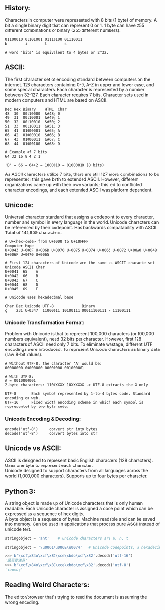 ## History:
Characters in computer were represented with 8 bits (1 byte) of memory. A bit a single binary digit that can represent 0 or 1. 1 byte can have 255 different combinations of binary (255 different numbers).
```
01100010 01101001 01110100 01110011
b        i        t        s

# word 'bits' is equivalent to 4 bytes or 2^32.
```

## ASCII:
The first character set of encoding standard between computers on the internet. 128 characters containing 0-9, A-Z in upper and lower case, and some special characters. Each character is represented by a number between 32-127. Each character requires 7 bits. Character sets used in modern computers and HTML are based on ASCII.
```
Dec	Hex	Binary    HTML	Char
48	30	00110000  &#48;	0	
49	31	00110001  &#49;	1
50	32	00110010  &#50;	2	
51	33	00110011  &#51;	3
65	41	01000001  &#65;	A	 
66	42	01000010  &#66;	B	 
67	43	01000011  &#67;	C	 
68	44	01000100  &#68;	D	

# Example of 7 bits
64 32 16 8 4 2 1 

'B' = 66 = 64+2 = 1000010 = 01000010 (8 bits)
```
As ASCII characters utilize 7 bits, there are still 127 more combinations to be represented; this gave birth to extended ASCII. However, different organizations
came up with their own variants; this led to conflicted character encodings, and each extended ASCII was platform dependent.

## Unicode:
Universal character standard that assigns a codepoint to every character, number and symbol in every language in the world. Unicode characters can be referenced 
by their codepoint. Has backwards compatability with ASCII. Total of 143,859 characters.
```
# U+<hex-code> from U+0000 to U+10FFFF
Computer Hope
U+0043 U+006F U+006D U+0070 U+0075 U+0074 U+0065 U+0072 U+00A0 U+0048 U+006F U+0070 U+0065

# First 128 characters of Unicode are the same as ASCII characte set
Unicode ASCII Char
U+0041	65    A
U+0042	66    B
U+0043	67    C
U+0044	68    D
U+0045	69    E

# Unicode uses hexadecimal base 

Char Dec Unicode UTF-8             Binary 
ç    231 U+0347  11000011 10100111 00011100111 = 11100111
```

### Unicode Transformation Format:
Problem with Unicode is that to represent 100,000 characters (or 100,000 numbers equivalent), need 32 bits per character. However, first 128 characters of ASCII
need only 7 bits. To eliminate wastage, different UTF encodings were introduced. To represent Unicode characters as binary data (raw 8-bit values).
```
# Without UTF-8, the character 'A' would be:
00000000 00000000 00000000 001000001

# With UTF-8:
A = 0010000001
2-byte characters: 110XXXXX 10XXXXXX -> UTF-8 extracts the X only

UTF-8       Each symbol represented by 1-to-4 bytes code. Standard encoding on web.
UTF-16      Fixed width encoding scheme in which each symbol is represented by two-byte code.
```

### Unicode Encoding & Decoding:
```
encode('utf-8')     convert str into bytes
decode('utf-8')     convert bytes into str
```

## Unicode vs ASCII:
ASCII is deisgned to represent basic English characters (128 characters). Uses one byte to represent each character.  
Unicode designed to support characters from all languages across the world (1,000,000 characters). Supports up to four bytes per character.

## Python 3:
A string object is made up of Unicode characters that is only human readable. Each Unicode character is assigned a code point which can be expressed as a sequence of hex digits.  
A byte object is a sequence of bytes. Machine readable and can be saved into memory. Can be used in applications that process pure ASCII instead of unicode text.
```python
stringobject = 'ant'    # unicode characters are a, n, t

stringobject = '\u0061\u006E\u0074'   # Unicode codepoints, a hexadecimal number 

>>> b'\xcf\x84o\xcf\x81\xce\xbdo\xcf\x82'.decode('utf-16')
'蓏콯캁澽苏'
>>> b'\xcf\x84o\xcf\x81\xce\xbdo\xcf\x82'.decode('utf-8')
'τoρνoς'
```

## Reading Weird Characters:
The editor/browser that's trying to read the document is assuming the wrong encoding.
